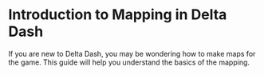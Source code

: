 # Introduction to Mapping in Delta Dash

If you are new to Delta Dash, you may be wondering how to make maps for the game. This guide will help you understand the basics of the mapping.